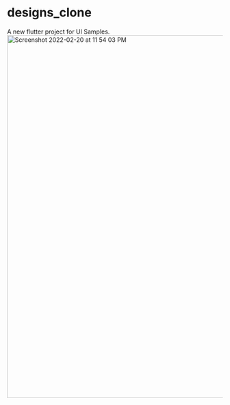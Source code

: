 # designs_clone

A new flutter project for UI Samples.<img width="847" alt="Screenshot 2022-02-20 at 11 54 03 PM" src="https://user-images.githubusercontent.com/75611515/154858218-d134c6cf-e8ed-4506-8b74-c94f7313bf9c.png">
